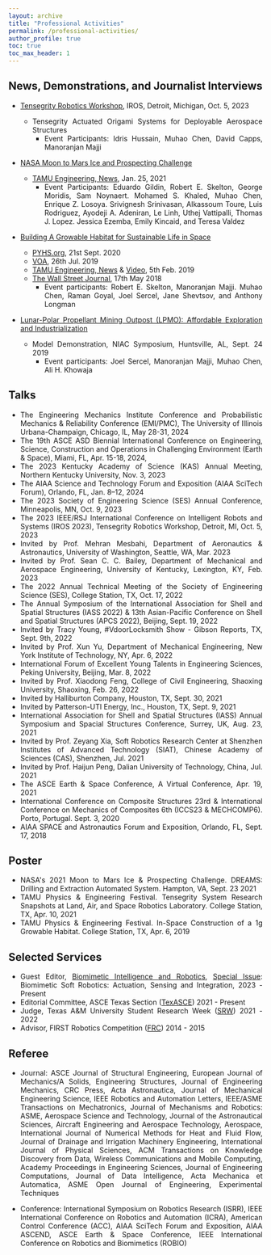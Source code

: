 ```yaml
---
layout: archive
title: "Professional Activities"
permalink: /professional-activities/
author_profile: true
toc: true
toc_max_header: 1
---
```

<!--{% include toc h_min = 1%}-->

<!--# Public Engagement-->

<div style="text-align: justify;" markdown="1">

## News, Demonstrations, and Journalist Interviews

- [Tensegrity Robotics Workshop](https://www.eng.yale.edu/faboratory/tensegrityworkshop/), IROS, Detroit, Michigan, Oct. 5, 2023
    - Tensegrity Actuated Origami Systems for Deployable Aerospace Structures
        * Event Participants: Idris Hussain, Muhao Chen, David Capps, Manoranjan Majji

- [NASA Moon to Mars Ice and Prospecting Challenge](https://www.nasa.gov/solve/nasas-lunar-loo-challenge/Moon_to_Mars_Ice_Prospecting_Challenge/)
    - [TAMU Engineering, News](https://engineering.tamu.edu/news/2021/01/aggie-engineering-students-produce-advanced-prototype-for-NASA-challenge.html), Jan. 25, 2021
      * Event Participants: Eduardo Gildin, Robert E. Skelton, George Moridis, Sam Noynaert. Mohamed S. Khaled, Muhao Chen, Enrique Z. Losoya. Srivignesh Srinivasan, Alkassoum Toure, Luis Rodriguez, Ayodeji A. Adeniran, Le Linh, Uthej Vattipalli, Thomas J. Lopez. Jessica Ezemba, Emily Kincaid, and Teresa Valdez
   
- [Building A Growable Habitat for Sustainable Life in Space](https://catalog.data.gov/dataset/tensegrity-approaches-to-in-space-construction-of-a-1g-growable-habitat)
    - [PYHS.org](https://phys.org/news/2020-09-space-habitat-artificial-gravity-enlarged.html), 21st Sept. 2020
    - [VOA](https://www.voanews.com/a/science-health_futuristic-space-habitat-solves-problems-human-space-travel/6172519.html), 26th Jul. 2019
    - [TAMU Engineering, News](https://engineering.tamu.edu/news/2019/02/building-a-growable-habitat-for-sustainable-life-in-space.html) & [Video](https://youtu.be/3573t1r9XRA), 5th Feb. 2019
    - [The Wall Street Journal](https://www.wsj.com/articles/space-village-one-a-vision-for-life-beyond-earth-1526567016), 17th May 2018
      * Event participants: Robert E. Skelton, Manoranjan Majji. Muhao Chen, Raman Goyal, Joel Sercel, Jane Shevtsov, and Anthony Longman

- [Lunar-Polar Propellant Mining Outpost (LPMO): Affordable Exploration and Industrialization](https://www.nasa.gov/directorates/spacetech/niac/2019_Phase_I_Phase_II/Lunar_Polar_Propellant_Mining_Outpost/)
    - Model Demonstration, NIAC Symposium, Huntsville, AL, Sept. 24 2019     
      * Event participants: Joel Sercel, Manoranjan Majji, Muhao Chen, Ali H. Khowaja

 <!-- and [Video](https://www.youtube.com/watch?v=Pu_aOUtN2wY&ab_channel=LuisRodriguez),-->
 <!--(https://livestream.com/viewnow/niac2019/videos/196913328)-->

## Talks
* The Engineering Mechanics Institute Conference and Probabilistic Mechanics & Reliability Conference (EMI/PMC), The University of Illinois Urbana-Champaign, Chicago, IL, May 28-31, 2024
* The 19th ASCE ASD Biennial International Conference on Engineering, Science, Construction and Operations in Challenging Environment (Earth & Space), Miami, FL, Apr. 15-18, 2024, 
* The 2023 Kentucky Academy of Science (KAS) Annual Meeting, Northern Kentucky University, Nov. 3, 2023
* The AIAA Science and Technology Forum and Exposition (AIAA SciTech Forum), Orlando, FL, Jan. 8–12, 2024
* The 2023 Society of Engineering Science (SES) Annual Conference, Minneapolis, MN, Oct. 9, 2023
* The 2023 IEEE/RSJ International Conference on Intelligent Robots and Systems (IROS 2023), Tensegrity Robotics Workshop, Detroit, MI, Oct. 5, 2023
* Invited by Prof. Mehran Mesbahi, Department of Aeronautics & Astronautics, University of Washington, Seattle, WA, Mar. 2023
* Invited by Prof. Sean C. C. Bailey, Department of Mechanical and Aerospace Engineering, University of Kentucky, Lexington, KY, Feb. 2023
* The 2022 Annual Technical Meeting of the Society of Engineering Science (SES), College Station, TX, Oct. 17, 2022
* The Annual Symposium of the International Association for Shell and Spatial Structures (IASS 2022) & 13th Asian-Pacific Conference on Shell and Spatial Structures (APCS 2022), Beijing, Sept. 19, 2022
* Invited by Tracy Young, #VdoorLocksmith Show - Gibson Reports, TX, Sept. 9th, 2022
* Invited by Prof. Xun Yu, Department of Mechanical Engineering, New York Institute of Technology, NY, Apr. 6, 2022
* International Forum of Excellent Young Talents in Engineering Sciences, Peking University, Beijing, Mar. 8, 2022
* Invited by Prof. Xiaodong Feng, College of Civil Engineering, Shaoxing University, Shaoxing, Feb. 26, 2022
* Invited by Halliburton Company, Houston, TX, Sept. 30, 2021
* Invited by Patterson-UTI Energy, Inc., Houston, TX, Sept. 9, 2021
* International Association for Shell and Spatial Structures (IASS) Annual Symposium and Spacial Structures Conference, Surrey, UK, Aug. 23, 2021    
* Invited by Prof. Zeyang Xia, Soft Robotics Research Center at Shenzhen Institutes of Advanced Technology (SIAT), Chinese Academy of Sciences (CAS), Shenzhen, Jul. 2021   
* Invited by Prof. Haijun Peng, Dalian University of Technology, China, Jul. 2021   
* The ASCE Earth & Space Conference, A Virtual Conference, Apr. 19, 2021
* International Conference on Composite Structures 23rd & International Conference on Mechanics of Composites 6th (ICCS23 & MECHCOMP6). Porto, Portugal. Sept. 3, 2020   
* AIAA SPACE and Astronautics Forum and Exposition, Orlando, FL, Sept. 17, 2018

## Poster
* NASA's 2021 Moon to Mars Ice & Prospecting Challenge. DREAMS: Drilling and Extraction Automated System. Hampton, VA, Sept. 23 2021
* TAMU Physics & Engineering Festival. Tensegrity System Research Snapshots at Land, Air, and Space Robotics Laboratory. College Station, TX, Apr. 10, 2021
* TAMU Physics & Engineering Festival. In-Space Construction of a 1g Growable Habitat. College Station, TX, Apr. 6, 2019

## Selected Services
* Guest Editor, [Biomimetic Intelligence and Robotics](https://www.sciencedirect.com/journal/biomimetic-intelligence-and-robotics), [Special Issue](https://www.sciencedirect.com/journal/biomimetic-intelligence-and-robotics/about/call-for-papers#biomimetic-soft-robotics-actuation-sensing-and-integration): Biomimetic Soft Robotics: Actuation, Sensing and Integration, 2023 -Present
* Editorial Committee, ASCE Texas Section ([TexASCE](https://www.texasce.org/)) 2021 - Present
* Judge, Texas A&M University Student Research Week ([SRW](https://srw.tamu.edu/)) 2021 - 2022
* Advisor, FIRST Robotics Competition ([FRC](https://www.firstinspires.org/robotics/frc)) 2014 - 2015

## Referee
* Journal: ASCE Journal of Structural Engineering, European Journal of Mechanics/A Solids, Engineering Structures, Journal of Engineering Mechanics, CRC Press, Acta Astronautica, Journal of Mechanical Engineering Science, IEEE Robotics and Automation Letters, IEEE/ASME Transactions on Mechatronics, Journal of Mechanisms and Robotics: ASME, Aerospace Science and Technology, Journal of the Astronautical Sciences, Aircraft Engineering and Aerospace Technology, Aerospace, International Journal of Numerical Methods for Heat and Fluid Flow, Journal of Drainage and Irrigation Machinery Engineering, International Journal of Physical Sciences, ACM Transactions on Knowledge Discovery from Data, Wireless Communications and Mobile Computing, Academy Proceedings in Engineering Sciences, Journal of Engineering Computations, Journal of Data Intelligence, Acta Mechanica et Automatica, ASME Open Journal of Engineering, Experimental Techniques

* Conference: International Symposium on Robotics Research (ISRR), IEEE International Conference on Robotics and Automation (ICRA), American Control Conference (ACC), AIAA SciTech Forum and Exposition, AIAA ASCEND, ASCE Earth & Space Conference, IEEE International Conference on Robotics and Biomimetics (ROBIO)

</div>
